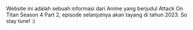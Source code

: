 Website ini adalah sebuah informasi dari Anime yang berjudul Attack On Titan Season 4 Part 2, episode selanjutnya akan tayang di tahun 2023. So stay tune! :)
